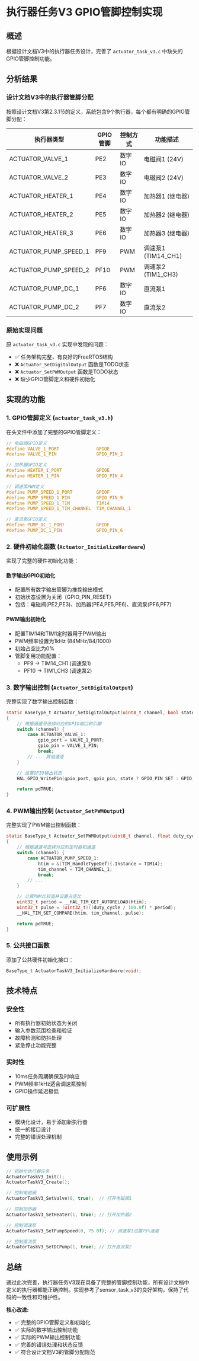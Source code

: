 # 执行器任务V3 GPIO管脚控制实现

## 概述

根据设计文档V3中的执行器任务设计，完善了 `actuator_task_v3.c` 中缺失的GPIO管脚控制功能。

## 分析结果

### 设计文档V3中的执行器管脚分配
按照设计文档V3第2.3.1节的定义，系统包含9个执行器，每个都有明确的GPIO管脚分配：

| 执行器类型 | GPIO管脚 | 控制方式 | 功能描述 |
|-----------|----------|----------|----------|
| ACTUATOR_VALVE_1 | PE2 | 数字IO | 电磁阀1 (24V) |
| ACTUATOR_VALVE_2 | PE3 | 数字IO | 电磁阀2 (24V) |
| ACTUATOR_HEATER_1 | PE4 | 数字IO | 加热器1 (继电器) |
| ACTUATOR_HEATER_2 | PE5 | 数字IO | 加热器2 (继电器) |
| ACTUATOR_HEATER_3 | PE6 | 数字IO | 加热器3 (继电器) |
| ACTUATOR_PUMP_SPEED_1 | PF9 | PWM | 调速泵1 (TIM14_CH1) |
| ACTUATOR_PUMP_SPEED_2 | PF10 | PWM | 调速泵2 (TIM1_CH3) |
| ACTUATOR_PUMP_DC_1 | PF6 | 数字IO | 直流泵1 |
| ACTUATOR_PUMP_DC_2 | PF7 | 数字IO | 直流泵2 |

### 原始实现问题
原 `actuator_task_v3.c` 实现中发现的问题：
- ✅ 任务架构完整，有良好的FreeRTOS结构
- ❌ `Actuator_SetDigitalOutput` 函数是TODO状态
- ❌ `Actuator_SetPWMOutput` 函数是TODO状态
- ❌ 缺少GPIO管脚定义和硬件初始化

## 实现的功能

### 1. GPIO管脚定义 (`actuator_task_v3.h`)

在头文件中添加了完整的GPIO管脚定义：

```c
// 电磁阀GPIO定义
#define VALVE_1_PORT              GPIOE
#define VALVE_1_PIN               GPIO_PIN_2

// 加热器GPIO定义
#define HEATER_1_PORT             GPIOE
#define HEATER_1_PIN              GPIO_PIN_4

// 调速泵PWM定义
#define PUMP_SPEED_1_PORT         GPIOF
#define PUMP_SPEED_1_PIN          GPIO_PIN_9
#define PUMP_SPEED_1_TIM          TIM14
#define PUMP_SPEED_1_TIM_CHANNEL  TIM_CHANNEL_1

// 直流泵GPIO定义
#define PUMP_DC_1_PORT            GPIOF
#define PUMP_DC_1_PIN             GPIO_PIN_6
```

### 2. 硬件初始化函数 (`Actuator_InitializeHardware`)

实现了完整的硬件初始化功能：

#### 数字输出GPIO初始化
- 配置所有数字输出管脚为推挽输出模式
- 初始状态设置为关闭（GPIO_PIN_RESET）
- 包括：电磁阀(PE2,PE3)、加热器(PE4,PE5,PE6)、直流泵(PF6,PF7)

#### PWM输出初始化
- 配置TIM14和TIM1定时器用于PWM输出
- PWM频率设置为1kHz (84MHz/84/1000)
- 初始占空比为0%
- 管脚复用功能配置：
  - PF9 -> TIM14_CH1 (调速泵1)
  - PF10 -> TIM1_CH3 (调速泵2)

### 3. 数字输出控制 (`Actuator_SetDigitalOutput`)

完整实现了数字输出控制函数：

```c
static BaseType_t Actuator_SetDigitalOutput(uint8_t channel, bool state)
{
    // 根据通道号选择对应的GPIO端口和引脚
    switch (channel) {
        case ACTUATOR_VALVE_1:
            gpio_port = VALVE_1_PORT;
            gpio_pin = VALVE_1_PIN;
            break;
        // ... 其他通道
    }

    // 设置GPIO输出状态
    HAL_GPIO_WritePin(gpio_port, gpio_pin, state ? GPIO_PIN_SET : GPIO_PIN_RESET);

    return pdTRUE;
}
```

### 4. PWM输出控制 (`Actuator_SetPWMOutput`)

完整实现了PWM输出控制函数：

```c
static BaseType_t Actuator_SetPWMOutput(uint8_t channel, float duty_cycle)
{
    // 根据通道号选择对应的定时器和通道
    switch (channel) {
        case ACTUATOR_PUMP_SPEED_1:
            htim = &(TIM_HandleTypeDef){.Instance = TIM14};
            tim_channel = TIM_CHANNEL_1;
            break;
        // ...
    }

    // 计算PWM比较值并设置占空比
    uint32_t period = __HAL_TIM_GET_AUTORELOAD(htim);
    uint32_t pulse = (uint32_t)((duty_cycle / 100.0f) * period);
    __HAL_TIM_SET_COMPARE(htim, tim_channel, pulse);

    return pdTRUE;
}
```

### 5. 公共接口函数

添加了公共硬件初始化接口：

```c
BaseType_t ActuatorTaskV3_InitializeHardware(void);
```

## 技术特点

### 安全性
- 所有执行器初始状态为关闭
- 输入参数范围检查和验证
- 故障检测和防抖处理
- 紧急停止功能完整

### 实时性
- 10ms任务周期确保及时响应
- PWM频率1kHz适合调速泵控制
- GPIO操作延迟极低

### 可扩展性
- 模块化设计，易于添加新执行器
- 统一的接口设计
- 完整的错误处理机制

## 使用示例

```c
// 初始化执行器任务
ActuatorTaskV3_Init();
ActuatorTaskV3_Create();

// 控制电磁阀
ActuatorTaskV3_SetValve(0, true);  // 打开电磁阀1

// 控制加热器
ActuatorTaskV3_SetHeater(1, true); // 打开加热器2

// 控制调速泵
ActuatorTaskV3_SetPumpSpeed(0, 75.0f); // 调速泵1设置75%速度

// 控制直流泵
ActuatorTaskV3_SetDCPump(1, true); // 打开直流泵2
```

## 总结

通过此次完善，执行器任务V3现在具备了完整的管脚控制功能，所有设计文档中定义的执行器都能正确控制。实现参考了sensor_task_v3的良好架构，保持了代码的一致性和可维护性。

**核心改进:**
- ✅ 完整的GPIO管脚定义和初始化
- ✅ 实际的数字输出控制功能
- ✅ 实际的PWM输出控制功能
- ✅ 完善的错误处理和状态反馈
- ✅ 符合设计文档V3的管脚分配规范